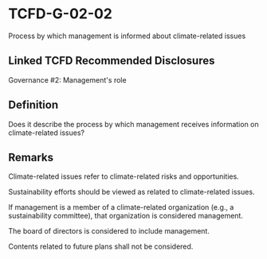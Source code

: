 # TCFD-G-02-02

Process by which management is informed about climate-related issues

## Linked TCFD Recommended Disclosures

Governance #2: Management's role

## Definition

Does it describe the process by which management receives information on climate-related issues?

## Remarks

Climate-related issues refer to climate-related risks and opportunities.

Sustainability efforts should be viewed as related to climate-related issues.

If management is a member of a climate-related organization (e.g., a sustainability committee), that organization is considered management.

The board of directors is considered to include management.

Contents related to future plans shall not be considered.

